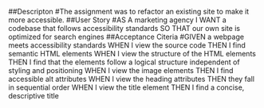 ##Descripton
#The assignment was to refactor an existing site to make it more accessible.
##User Story
#AS A marketing agency
I WANT a codebase that follows accessibility standards
SO THAT our own site is optimized for search engines
##Acceptance Citeria 
#GIVEN a webpage meets accessibility standards
WHEN I view the source code
THEN I find semantic HTML elements
WHEN I view the structure of the HTML elements
THEN I find that the elements follow a logical structure independent of styling and positioning
WHEN I view the image elements
THEN I find accessible alt attributes
WHEN I view the heading attributes
THEN they fall in sequential order
WHEN I view the title element
THEN I find a concise, descriptive title
